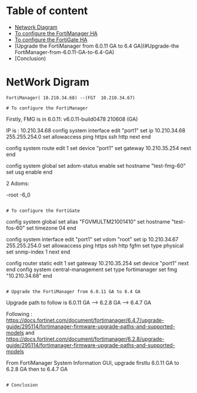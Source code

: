 # Table of content
  - [Network Diagram](#Network-Diagram)
  - [To configure the FortiManager HA](#To-configure-the-FortiManager)
  - [To configure the FortiGate HA](#To-configure-the-FortiGate)
  - [Upgrade the FortiManager from 6.0.11 GA to 6.4 GA](#Upgrade-the FortiManager-from-6.0.11-GA-to-6.4-GA)
  - [Conclusion)

# NetWork Digram

```
FortiManager( 10.210.34.68) --(FGT  10.210.34.67)

# To configure the FortiManager 

```
Firstly, FMG is in 6.0.11: v6.0.11-build0478 210608 (GA)

IP is : 10.210.34.68
config system interface
    edit "port1"
        set ip 10.210.34.68 255.255.254.0
        set allowaccess ping https ssh http
    next
end

config system route
    edit 1
        set device "port1"
        set gateway 10.210.35.254
    next
end

config system global
    set adom-status enable
    set hostname "test-fmg-60"
    set usg enable
end

2 Adoms:

-root
-6_0

```

# To configure the FortiGate 

```

config system global
    set alias "FGVMULTM21001410"
    set hostname "test-fos-60"
    set timezone 04
end

config system interface
    edit "port1"
        set vdom "root"
        set ip 10.210.34.67 255.255.254.0
        set allowaccess ping https ssh http fgfm
        set type physical
        set snmp-index 1
        next
   end
   
   config router static
    edit 1
        set gateway 10.210.35.254
        set device "port1"
    next
end
config system central-management
    set type fortimanager
    set fmg "10.210.34.68"
end

```

# Upgrade the FortiManager from 6.0.11 GA to 6.4 GA

```
Upgrade path to follow is 6.0.11 GA --> 6.2.8 GA --> 6.4.7 GA

Following : https://docs.fortinet.com/document/fortimanager/6.4.7/upgrade-guide/295114/fortimanager-firmware-upgrade-paths-and-supported-models
and  https://docs.fortinet.com/document/fortimanager/6.2.8/upgrade-guide/295114/fortimanager-firmware-upgrade-paths-and-supported-models

From FortiManager System Information GUI, upgrade firstlu 6.0.11 GA to 6.2.8 GA then to 6.4.7 GA

```

# Conclusion

```
